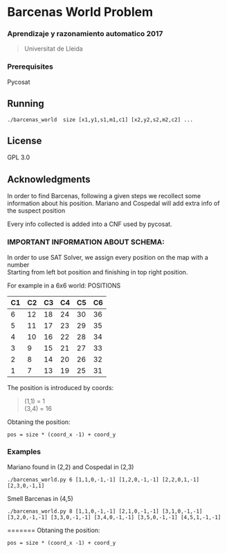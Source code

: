 # Barcenas World Problem
### Aprendizaje y razonamiento automatico 2017
> Universitat de Lleida


### Prerequisites

Pycosat


## Running

```
./barcenas_world  size [x1,y1,s1,m1,c1] [x2,y2,s2,m2,c2] ...
```

## License
GPL 3.0

## Acknowledgments

In order to find Barcenas, following a given steps we recollect some
information about his position. Mariano and Cospedal will add extra info
of the suspect position

Every info collected is added into a CNF used by pycosat.

### IMPORTANT INFORMATION ABOUT SCHEMA:
In order to use SAT Solver, we assign every position on the map with a number  
Starting from left bot position and finishing in top right position.

For example in a 6x6 world:
POSITIONS  

| C1 | C2 | C3 | C4 | C5 | C6 |
| -- | -- | -- | -- | -- | -- |
| 6  | 12 | 18 | 24 | 30 | 36 |
| 5  | 11 | 17 | 23 | 29 | 35 |
| 4  | 10 | 16 | 22 | 28 | 34 |
| 3  | 9  | 15 | 21 | 27 | 33 |
| 2  | 8  | 14 | 20 | 26 | 32 |
| 1  | 7  | 13 | 19 | 25 | 31 |  


The position is introduced by coords:  
>(1,1) = 1  
>(3,4) = 16  

Obtaning the position:  
```
pos = size * (coord_x -1) + coord_y
```
### Examples
Mariano found in (2,2) and Cospedal in (2,3)  
 ```
 ./barcenas_world.py 6 [1,1,0,-1,-1] [1,2,0,-1,-1] [2,2,0,1,-1] [2,3,0,-1,1]  
 ```

 Smell Barcenas in (4,5)  
 ```
 ./barcenas_world.py 8 [1,1,0,-1,-1] [2,1,0,-1,-1] [3,1,0,-1,-1] [3,2,0,-1,-1] [3,3,0,-1,-1] [3,4,0,-1,-1] [3,5,0,-1,-1] [4,5,1,-1,-1]  

 ```
=======
Obtaning the position:
```
pos = size * (coord_x -1) + coord_y
```
